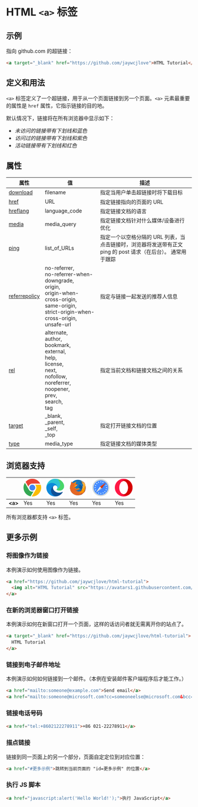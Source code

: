HTML `<a>` 标签
===

## 示例

指向 github.com 的超链接：

```html idoc:preview
<a target="_blank" href="https://github.com/jaywcjlove">HTML Tutorial</a>
```

## 定义和用法

`<a>` 标签定义了一个超链接，用于从一个页面链接到另一个页面。`<a>` 元素最重要的属性是 `href` 属性，它指示链接的目的地。

默认情况下，链接将在所有浏览器中显示如下：

- _未访问的链接带有下划线和蓝色_ <!--rehype:style=color: #0000ff; text-decoration: underline;-->
- _访问过的链接带有下划线和紫色_ <!--rehype:style=color: purple; text-decoration: underline;-->
- _活动链接带有下划线和红色_ <!--rehype:style=color: red; text-decoration: underline;-->

## 属性

| 属性 | 值 | 描述 |
| ---- | ---- | ---- |
| [download](./a_download.md) | filename | 指定当用户单击超链接时将下载目标 |
| [href](./a_href.md) | URL | 指定链接指向的页面的 URL |
| [hreflang](./a_hreflang.md) | language_code | 指定链接文档的语言 |
| [media](./a_media.md) | media_query | 指定链接文档针对什么媒体/设备进行优化 |
| [ping](./a_ping.md) | list_of_URLs | 指定一个以空格分隔的 URL 列表，当点击链接时，浏览器将发送带有正文 ping 的 post 请求（在后台）。 通常用于跟踪 |
| [referrepolicy](./a_referrepolicy.md) | no-referrer,<br />no-referrer-when-downgrade,<br />origin,<br />origin-when-cross-origin,<br />same-origin,<br />strict-origin-when-cross-origin,<br />unsafe-url | 指定与链接一起发送的推荐人信息 |
| [rel](./a_rel.md) | alternate,<br />author,<br />bookmark,<br />external,<br />help,<br />license,<br />next,<br />nofollow,<br />noreferrer,<br />noopener,<br />prev,<br />search,<br />tag | 指定当前文档和链接文档之间的关系 |
| [target](./a_target.md) | _blank,<br />_parent,<br />_self,<br />_top | 指定打开链接文档的位置 |
| [type](./a_type.md) | media_type | 指定链接文档的媒体类型 |

## 浏览器支持

| &nbsp; | ![chrome][1] | ![edge][2] | ![firefox][3] | ![safari][4] | ![opera][5] |
| ---- | ---- | ---- | ---- | ---- | ---- |
| __&lt;a&gt;__ | Yes | Yes | Yes | Yes | Yes |

所有浏览器都支持 `<a>` 标签。

## 更多示例

### 将图像作为链接

本例演示如何使用图像作为链接。

```html idoc:preview
<a href="https://github.com/jaywcjlove/html-tutorial">
  <img alt="HTML Tutorial" src="https://avatars1.githubusercontent.com/u/1680273?s=460&v=4" width="100" height="100">
</a>
```

### 在新的浏览器窗口打开链接

本例演示如何在新窗口打开一个页面，这样的话访问者就无需离开你的站点了。

```html idoc:preview
<a target="_blank" href="https://github.com/jaywcjlove/html-tutorial">
  HTML Tutorial
</a>
```

### 链接到电子邮件地址

本例演示如何如何链接到一个邮件。（本例在安装邮件客户端程序后才能工作。）

```html idoc:preview
<a href="mailto:someone@example.com">Send email</a>
<a href="mailto:someone@microsoft.com?cc=someoneelse@microsoft.com&bcc=andsomeoneelse2@microsoft.com&subject=Summer%20Party&body=You%20are%20invited%20to%20a%20big%20summer%20party!">发送邮件！</a>
```

### 链接电话号码

```html idoc:preview
<a href="tel:+8602122278911">+86 021-22278911</a>
```

### 描点链接

链接到同一页面上的另一个部分，页面自定定位到对应位置：

```html idoc:preview
<a href="#更多示例">跳转到当前页面的 "id=更多示例" 的位置</a>
```

### 执行 JS 脚本

```html idoc:preview
<a href="javascript:alert('Hello World!');">执行 JavaScript</a>
```

[1]: ../assets/chrome.svg
[2]: ../assets/edge.svg
[3]: ../assets/firefox.svg
[4]: ../assets/safari.svg
[5]: ../assets/opera.svg